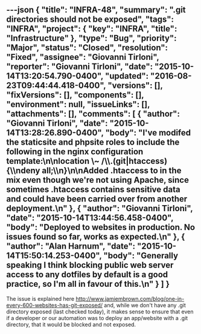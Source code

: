 ---json
{
  "title": "INFRA-48",
  "summary": ".git directories should not be exposed",
  "tags": "INFRA",
  "project": {
    "key": "INFRA",
    "title": "Infrastructure"
  },
  "type": "Bug",
  "priority": "Major",
  "status": "Closed",
  "resolution": "Fixed",
  "assignee": "Giovanni Tirloni",
  "reporter": "Giovanni Tirloni",
  "date": "2015-10-14T13:20:54.790-0400",
  "updated": "2016-08-23T09:44:44.418-0400",
  "versions": [],
  "fixVersions": [],
  "components": [],
  "environment": null,
  "issueLinks": [],
  "attachments": [],
  "comments": [
    {
      "author": "Giovanni Tirloni",
      "date": "2015-10-14T13:28:26.890-0400",
      "body": "I've modifed the staticsite and phpsite roles to include the following in the nginx configuration template:\n\nlocation \\~ /\\\\.(git|htaccess) {\\\ndeny                     all;\\\n}\n\nAdded .htaccess to in the mix even though we're not using Apache, since sometimes .htaccess contains sensitive data and could have been carried over from another deployment.\n"
    },
    {
      "author": "Giovanni Tirloni",
      "date": "2015-10-14T13:44:56.458-0400",
      "body": "Deployed to websites in production. No issues found so far, works as expected.\n"
    },
    {
      "author": "Alan Harnum",
      "date": "2015-10-14T15:50:14.253-0400",
      "body": "Generally speaking I think blocking public web server access to any dotfiles by default is a good practice, so I'm all in favour of this.\n"
    }
  ]
}
---
The issue is explained here <http://www.jamiembrown.com/blog/one-in-every-600-websites-has-git-exposed/> and, while we don't have any .git directory exposed (last checked today), it makes sense to ensure that even if a developer or our automation was to deploy an app/website with a .git directory, that it would be blocked and not exposed.

        